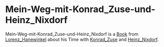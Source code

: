 # Mein-Weg-mit-Konrad_Zuse-und-Heinz_Nixdorf

Mein-Weg-mit-Konrad_Zuse-und-Heinz_Nixdorf is a [Book](700054.md) from [Lorenz_Hanewinkel](70000050.md) about his Time with [Konrad_Zuse](70000045.md) and [Heinz_Nixdorf](70000053.md).
